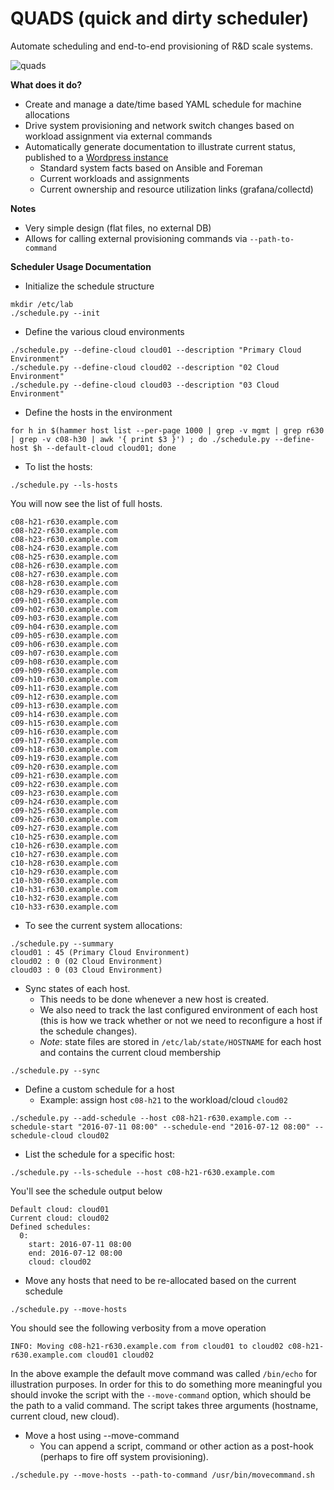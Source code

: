 QUADS (quick and dirty scheduler)
====================================

Automate scheduling and end-to-end provisioning of R&D scale systems.

![quads](/lab-scheduler/image/quad.jpg?raw=true)

**What does it do?**
   - Create and manage a date/time based YAML schedule for machine allocations
   - Drive system provisioning and network switch changes based on workload assignment via external commands
   - Automatically generate documentation to illustrate current status, published to a [Wordpress instance](http://python-wordpress-xmlrpc.readthedocs.io/en/latest/examples/posts.html#pages)
     * Standard system facts based on Ansible and Foreman
     * Current workloads and assignments
     * Current ownership and resource utilization links (grafana/collectd) 

**Notes**
   - Very simple design (flat files, no external DB)
   - Allows for calling external provisioning commands via ```--path-to-command```

**Scheduler Usage Documentation**
   - Initialize the schedule structure

```
mkdir /etc/lab
./schedule.py --init
```

   - Define the various cloud environments

```
./schedule.py --define-cloud cloud01 --description "Primary Cloud Environment"
./schedule.py --define-cloud cloud02 --description "02 Cloud Environment"
./schedule.py --define-cloud cloud03 --description "03 Cloud Environment"
```

   - Define the hosts in the environment

```
for h in $(hammer host list --per-page 1000 | grep -v mgmt | grep r630 | grep -v c08-h30 | awk '{ print $3 }') ; do ./schedule.py --define-host $h --default-cloud cloud01; done
```

   - To list the hosts:

```
./schedule.py --ls-hosts
```
You will now see the list of full hosts.

```
c08-h21-r630.example.com
c08-h22-r630.example.com
c08-h23-r630.example.com
c08-h24-r630.example.com
c08-h25-r630.example.com
c08-h26-r630.example.com
c08-h27-r630.example.com
c08-h28-r630.example.com
c08-h29-r630.example.com
c09-h01-r630.example.com
c09-h02-r630.example.com
c09-h03-r630.example.com
c09-h04-r630.example.com
c09-h05-r630.example.com
c09-h06-r630.example.com
c09-h07-r630.example.com
c09-h08-r630.example.com
c09-h09-r630.example.com
c09-h10-r630.example.com
c09-h11-r630.example.com
c09-h12-r630.example.com
c09-h13-r630.example.com
c09-h14-r630.example.com
c09-h15-r630.example.com
c09-h16-r630.example.com
c09-h17-r630.example.com
c09-h18-r630.example.com
c09-h19-r630.example.com
c09-h20-r630.example.com
c09-h21-r630.example.com
c09-h22-r630.example.com
c09-h23-r630.example.com
c09-h24-r630.example.com
c09-h25-r630.example.com
c09-h26-r630.example.com
c09-h27-r630.example.com
c10-h25-r630.example.com
c10-h26-r630.example.com
c10-h27-r630.example.com
c10-h28-r630.example.com
c10-h29-r630.example.com
c10-h30-r630.example.com
c10-h31-r630.example.com
c10-h32-r630.example.com
c10-h33-r630.example.com
```

   - To see the current system allocations:

```
./schedule.py --summary
cloud01 : 45 (Primary Cloud Environment)
cloud02 : 0 (02 Cloud Environment)
cloud03 : 0 (03 Cloud Environment)
```

   - Sync states of each host.
     - This needs to be done whenever a new host is created.
     - We also need to track the last configured environment of each host (this is how we track whether or not we need to reconfigure a host if the schedule changes).
     - *Note*: state files are stored in ```/etc/lab/state/HOSTNAME``` for each host and contains the current cloud membership

```
./schedule.py --sync
```

   - Define a custom schedule for a host
     - Example: assign host ```c08-h21``` to the workload/cloud ```cloud02```

```
./schedule.py --add-schedule --host c08-h21-r630.example.com --schedule-start "2016-07-11 08:00" --schedule-end "2016-07-12 08:00" --schedule-cloud cloud02
```

   - List the schedule for a specific host:

```
./schedule.py --ls-schedule --host c08-h21-r630.example.com
```

You'll see the schedule output below

```
Default cloud: cloud01
Current cloud: cloud02
Defined schedules:
  0:
    start: 2016-07-11 08:00
    end: 2016-07-12 08:00
    cloud: cloud02
```

   - Move any hosts that need to be re-allocated based on the current schedule

```
./schedule.py --move-hosts
```

You should see the following verbosity from a move operation

```
INFO: Moving c08-h21-r630.example.com from cloud01 to cloud02 c08-h21-r630.example.com cloud01 cloud02
```

In the above example the default move command was called ```/bin/echo``` for illustration purposes.  In order for this to do something more meaningful you should invoke the script with the ```--move-command``` option, which should be the path to a valid command.  The script takes three arguments (hostname, current cloud, new cloud).


   - Move a host using --move-command
     - You can append a script, command or other action as a post-hook (perhaps to fire off system provisioning).

```
./schedule.py --move-hosts --path-to-command /usr/bin/movecommand.sh
```

